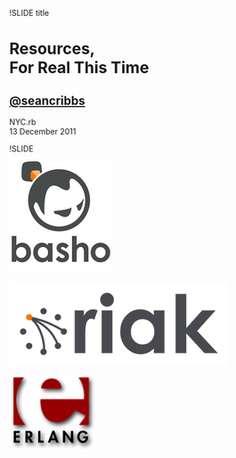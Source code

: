 !SLIDE title

# Resources, <br /> For Real This Time
## [@seancribbs](http://twitter.com/seancribbs)

NYC.rb <br />
13 December 2011 

!SLIDE

![basho](basho.jpg)

<img src="riak-logo.png" style="height: 150px; width: 394px" alt="riak"/>

![erlang](erlang-logo.png)
